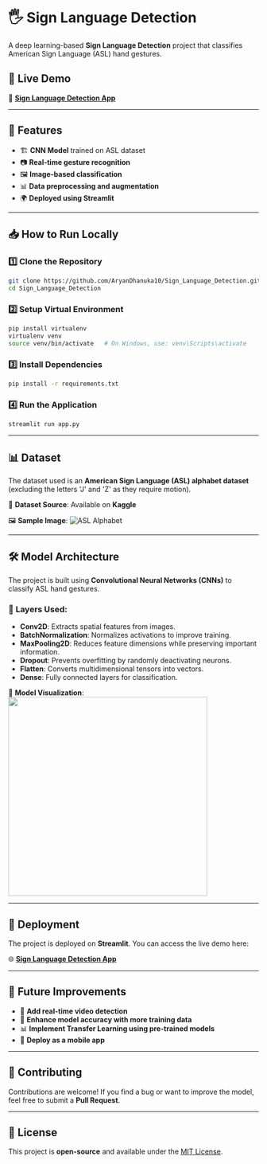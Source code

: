 # 🖐️ Sign Language Detection

A deep learning-based **Sign Language Detection** project that classifies American Sign Language (ASL) hand gestures.

## 🚀 Live Demo
🔗 **[Sign Language Detection App](https://signlanguagedetection-gcwbgbyxnlkgorwbdhaukj.streamlit.app/)**

---

## 📌 Features
- 🏗 **CNN Model** trained on ASL dataset
- 📷 **Real-time gesture recognition**
- 🖼 **Image-based classification**
- 📊 **Data preprocessing and augmentation**
- 🌍 **Deployed using Streamlit**

---

## 📥 How to Run Locally

### **1️⃣ Clone the Repository**
```bash
git clone https://github.com/AryanDhanuka10/Sign_Language_Detection.git
cd Sign_Language_Detection
```

### **2️⃣ Setup Virtual Environment**
```bash
pip install virtualenv
virtualenv venv
source venv/bin/activate   # On Windows, use: venv\Scripts\activate
```

### **3️⃣ Install Dependencies**
```bash
pip install -r requirements.txt
```

### **4️⃣ Run the Application**
```bash
streamlit run app.py
```

---

## 📊 Dataset
The dataset used is an **American Sign Language (ASL) alphabet dataset** (excluding the letters 'J' and 'Z' as they require motion).

📌 **Dataset Source**: Available on **Kaggle**

🖼 **Sample Image**:
![ASL Alphabet](src/images/asl.png)

---

## 🛠 Model Architecture
The project is built using **Convolutional Neural Networks (CNNs)** to classify ASL hand gestures.

### 🔹 **Layers Used**:
- **Conv2D**: Extracts spatial features from images.
- **BatchNormalization**: Normalizes activations to improve training.
- **MaxPooling2D**: Reduces feature dimensions while preserving important information.
- **Dropout**: Prevents overfitting by randomly deactivating neurons.
- **Flatten**: Converts multidimensional tensors into vectors.
- **Dense**: Fully connected layers for classification.

📌 **Model Visualization**:
<img src="src/images/cnn.png" width="400px" />

---

## 🚀 Deployment
The project is deployed on **Streamlit**. You can access the live demo here:

🌐 **[Sign Language Detection App](https://signlanguagedetection-aryandhanuka10.streamlit.app/)**

---

## 🎯 Future Improvements
- 🎥 **Add real-time video detection**
- 🤖 **Enhance model accuracy with more training data**
- 📊 **Implement Transfer Learning using pre-trained models**
- 📱 **Deploy as a mobile app**

---

## 🤝 Contributing
Contributions are welcome! If you find a bug or want to improve the model, feel free to submit a **Pull Request**.

---

## 📜 License
This project is **open-source** and available under the [MIT License](LICENSE).

